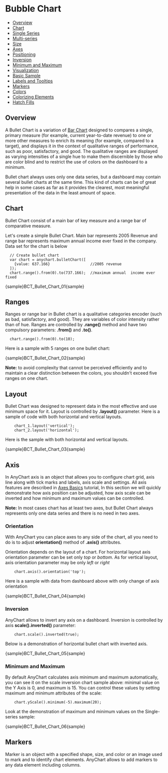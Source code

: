 # Bubble Chart

* [Overview](#overview)
* [Chart](#chart)
 * [Single Series](#single_series)
 * [Multi-series](#multi-series)
* [Size](#size)
* [Axes](#axes)
 * [Positioning](#orientation)
 * [Inversion](#inversion)
 * [Minimum and Maximum](#minimum_and_maximum)
* [Visualization](#visualization)
 * [Basic Sample](#basic_sample)
* [Labels and Tooltips](#labels_and_tooltips)
* [Markers](#markers)
* [Colors](#colors)
 * [Colorizing Elements](#colorizing_elements)
* [Hatch Fills](#hatch_fills)
 
## Overview

A Bullet Chart is a variation of [Bar Chart](Bar_Chart) designed to compares a single, primary measure (for example, 
current year-to-date revenue) to one or more other measures to enrich its meaning (for example, 
compared to a target), and displays it in the context of qualitative ranges of performance, such as poor, 
satisfactory, and good. The qualitative ranges are displayed as varying intensities of a single hue to make them 
discernible by those who are color blind and to restrict the use of colors on the dashboard to a minimum.
  
  
Bullet chart always uses only one data series, but a dashboard may contain several bullet charts at the same time. 
This kind of charts can be of great help in some cases as far as it provides the clearest, 
most meaningful presentation of the data in the least amount of space.

## Chart

Bullet Chart consist of a main bar of key measure and a range bar of comparative measure. 
  
  
Let's create a simple Bullet Chart. Main bar represents 2005 Revenue and range bar represents maximum annual income 
ever fixed in the company. Data set for the chart is below

```
  // Create bullet chart
  var chart = anychart.bulletChart([
    {value: 637.166}                  //2005 revenue
  ]);
  chart.range().from(0).to(737.166);  //maximum annual  income ever fixed
```

{sample}BCT\_Bullet\_Chart\_01{sample}

## Ranges

Ranges or range bar in Bullet chart is a qualitative categories encoder (such as bad, satisfactory, 
and good). They are variables of color intensity rather than of hue. Ranges are controlled by **.range()** method and 
have two compulsory parameters: **.from()** and **.to()**. 

```
  chart.range().from(0).to(10);
```

Here is a sample with 5 ranges on one bullet chart:

{sample}BCT\_Bullet\_Chart\_02{sample}

**Note:** to avoid complexity that cannot be perceived efficiently and to maintain a clear distinction between the 
colors, you shouldn't exceed five ranges on one chart.

## Layout

Bullet Chart was designed to represent data in the most effective and use minimum space for it. Layout is controlled 
by **.layout()** parameter. Here is a sample of code with both horizontal and vertical layouts.

```
    chart_1.layout('vertical');
    chart_2.layout('horizontal');
```
Here is the sample with both horizontal and vertical layouts.

{sample}BCT\_Bullet\_Chart\_03{sample}

## Axis

In AnyChart axis is an object that allows you to configure chart grid, axis line along with tick marks and labels, axis 
scale and settings. All axis features are described in [Axes Basics](../Axes_Grid_Scales_Trends_etc/Axis_Basics) 
tutorial, In this section we will quickly demonstrate how axis position can be adjusted, how axis scale can be inverted 
and how minimum and maximum values can be controlled. 
  
  
**Note:** In most cases chart has at least two axes, but Bullet Chart always represents only one data series and 
there is no need in two axes.

### Orientation

With AnyChart you can place axes to any side of the chart, all you need to do is to adjust **orientation()** method of 
**.axis()** attributes.
  
  
Orientation depends on the layout of a chart. For horizontal layout axis orientation parameter can be set only *top* 
or *bottom*. As for vertical layout, axis orientation parameter may be only *left* or *right*

```
    chart.axis().orientation('top');
```

Here is a sample with data from dashboard above with only change of axis orientation

{sample}BCT\_Bullet\_Chart\_04{sample}

### Inversion

AnyChart allows to invert any axis on a dashboard. Inversion is controlled by axis **scale().inverted()** parameter:

```
    chart.scale().inverted(true);
```

Below is a demonstration of horizontal bullet chart with inverted axis. 

{sample}BCT\_Bullet\_Chart\_05{sample}

### Minimum and Maximum

By default AnyChart calculates axis minimum and maximum automatically, you can see it on the scale inversion chart 
sample above: minimal value on the Y Axis is 0, and maximum is 15. You can control these values by setting 
maximum and minimum attributes of the scale:

```
    chart.yScale().minimum(-5).maximum(20);
```

Look at the demonstration of maximum and minimum values on the Single-series sample:

{sample}BCT\_Bullet\_Chart\_06{sample}

## Markers

Marker is an object with a specified shape, size, and color or an image used to mark and to identify chart elements. 
AnyChart allows to add markers to any data element including columns.